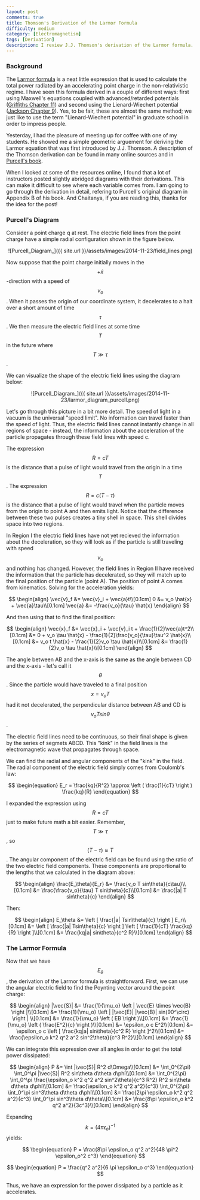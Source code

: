 ```yaml
---
layout: post
comments: true
title: Thomson's Derivation of the Larmor Formula
difficulty: medium
category: [Electromagnetism]
tags: [Derivation]
description: I review J.J. Thomson's derivation of the Larmor formula.
---
```


### Background

The [Larmor formula](http://en.wikipedia.org/wiki/Larmor_formula) is a neat little expression that is used to calculate the total power radiated by an accelerating point charge in the non-relativistic regime. I have seen this formula derived in a couple of different ways: first using Maxwell's equations coupled with advanced/retarded potentials ([Griffiths Chapter 11](http://www.amazon.com/Introduction-Electrodynamics-3rd-David-Griffiths/dp/013805326X/ref=sr_1_1?s=books&ie=UTF8&qid=1416763802&sr=1-1&keywords=griffiths+electrodynamics+3rd+edition)) and second using the Lienard-Wiechert potential ([Jackson Chapter 9](http://www.amazon.com/Classical-Electrodynamics-Third-Edition-Jackson/dp/047130932X)). Yes, to be fair, these are almost the same method; we just like to use the term "Lienard-Wiechert potential" in graduate school in order to impress people.

Yesterday, I had the pleasure of meeting up for coffee with one of my students. He showed me a simple geometric arguement for deriving the Larmor equation that was first introduced by J.J. Thomson. A description of the Thomson derivation can be found in many online sources and in [Purcell's book](http://www.amazon.com/Electricity-Magnetism-Edward-M-Purcell/dp/1107014026/ref=sr_1_1?s=books&ie=UTF8&qid=1416764163&sr=1-1&keywords=purcell+electricity+and+magnetism).

When I looked at some of the resources online, I found that a lot of instructors posted slightly abridged diagrams with their derivations. This can make it difficult to see where each variable comes from. I am going to go through the derivation in detail, refering to Purcell's original diagram in Appendix B of his book. And Chaitanya, if you are reading this, thanks for the idea for the post!

### Purcell's Diagram

Consider a point charge q at rest. The electric field lines from the point charge have a simple radial configuration shown in the figure below.

<div style="text-align:center" markdown="1">
![Purcell_Diagram_]({{ site.url }}/assets/images/2014-11-23/field_lines.png)
</div>

Now suppose that the point charge initially moves in the $$+\hat{x}$$-direction with a speed of $$v_o$$. When it passes the origin of our coordinate system, it decelerates to a halt over a short amount of time $$\tau$$. We then measure the electric field lines at some time $$T$$ in the future where $$T \gg \tau$$.

We can visualize the shape of the electric field lines using the diagram below:

<div style="text-align:center" markdown="1">
![Purcell_Diagram_]({{ site.url }}/assets/images/2014-11-23/larmor_diagram_purcell.png)
</div>

Let's go through this picture in a bit more detail. The speed of light in a vacuum is the universal "speed limit". No information can travel faster than the speed of light. Thus, the electric field lines cannot instantly change in all regions of space - instead, the information about the acceleration of the particle propagates through these field lines with speed c.

The expression $$R = cT$$ is the distance that a pulse of light would travel from the origin in a time $$T$$. The expression $$R = c(T-\tau)$$ is the distance that a pulse of light would travel when the particle moves from the origin to point A and then emits light. Notice that the difference between these two pulses creates a tiny shell in space. This shell divides space into two regions.

In Region I the electric field lines have not yet recieved the information about the deceleration, so they will look as if the particle is still traveling with speed $$v_o$$ and nothing has changed. However, the field lines in Region II have received the information that the particle has decelerated, so they will match up to the final position of the particle (point A).  The position of point A comes from kinematics. Solving for the acceleration yields:

$$
\begin{align}
\vec{v}_f &= \vec{v}_i + \vec{a}t\\[0.1cm]
0 &= v_o \hat{x} + \vec{a}\tau\\[0.1cm]
\vec{a} &= -\frac{v_o}{\tau} \hat{x}
\end{align}
$$

And then using that to find the final position:

$$
\begin{align}
\vec{x}_f &= \vec{x}_i + \vec{v}_i t + \frac{1}{2}\vec{a}t^2\\[0.1cm]
&= 0 + v_o \tau \hat{x} - \frac{1}{2}\frac{v_o}{\tau}\tau^2 \hat{x}\\[0.1cm]
&= v_o t \hat{x} - \frac{1}{2}v_o \tau \hat{x}\\[0.1cm]
&= \frac{1}{2}v_o \tau \hat{x}\\[0.1cm]
\end{align}
$$

The angle between AB and the x-axis is the same as the angle between CD and the x-axis - let's call it $$\theta$$. Since the particle would have traveled to a final position $$x = v_o T$$ had it not decelerated, the perpendicular distance between AB and CD is $$v_oT sin\theta$$.

The electric field lines need to be continuous, so their final shape is given by the series of segmets ABCD. This "kink" in the field lines is the electromagnetic wave that propagates through space.

We can find the radial and angular components of the "kink" in the field. The radial component of the electric field simply comes from Coulomb's law:

$$
\begin{equation}
E_r = \frac{kq}{R^2} \approx \left ( \frac{1}{cT} \right ) \frac{kq}{R}
\end{equation}
$$

I expanded the expression using $$R = cT$$ just to make future math a bit easier. Remember, $$T \gg \tau$$, so $$(T - \tau) \approx T$$. The angular component of the electric field can be found using the ratio of the two electric field components. These components are proportional to the lengths that we calculated in the diagram above:

$$
\begin{align}
\frac{E_\theta}{E_r} &= \frac{v_o T sin\theta}{c\tau}\\[0.1cm]
&= \frac{\frac{v_o}{\tau} T sin\theta}{c}\\[0.1cm]
&= \frac{|a| T sin\theta}{c}
\end{align}
$$

Then:

$$
\begin{align}
E_\theta &= \left [ \frac{|a| Tsin\theta}{c} \right ] E_r\\[0.1cm]
&= \left [ \frac{|a| Tsin\theta}{c} \right ] \left [ \frac{1}{cT} \frac{kq}{R} \right ]\\[0.1cm]
&= \frac{kq|a| sin\theta}{c^2 R}\\[0.1cm]
\end{align}
$$

### The Larmor Formula

Now that we have $$E_\theta$$, the derivation of the Larmor formula is straightforward. First, we can use the angular electric field to find the Poynting vector around the point charge:

$$
\begin{align}
|\vec{S}| &= \frac{1}{\mu_o} \left | \vec{E} \times \vec{B} \right |\\[0.1cm]
&= \frac{1}{\mu_o} \left | |\vec{E}| |\vec{B}| sin(90^\circ) \right | \\[0.1cm]
&= \frac{1}{\mu_o} \left ( EB \right )\\[0.1cm]
&= \frac{1}{\mu_o} \left ( \frac{E^2}{c} \right )\\[0.1cm]
&= \epsilon_o c E^2\\[0.1cm]
&= \epsilon_o c \left [ \frac{kq|a| sin\theta}{c^2 R} \right ]^2\\[0.1cm]
&= \frac{\epsilon_o k^2 q^2 a^2 sin^2\theta}{c^3 R^2}\\[0.1cm]
\end{align}
$$

We can integrate this expression over all angles in order to get the total power dissipated:

$$
\begin{align}
P &= \int |\vec{S}| R^2 d\Omega\\[0.1cm]
&= \int_0^{2\pi} \int_0^\pi |\vec{S}| R^2 sin\theta d\theta d\phi\\[0.1cm]
&= \int_0^{2\pi} \int_0^\pi \frac{\epsilon_o k^2 q^2 a^2 sin^2\theta}{c^3 R^2} R^2 sin\theta d\theta d\phi\\[0.1cm]
&= \frac{\epsilon_o k^2 q^2 a^2}{c^3} \int_0^{2\pi} \int_0^\pi sin^3\theta d\theta d\phi\\[0.1cm]
&= \frac{2\pi \epsilon_o k^2 q^2 a^2}{c^3} \int_0^\pi sin^3\theta d\theta\\[0.1cm]
&= \frac{8\pi \epsilon_o k^2 q^2 a^2}{3c^3}\\[0.1cm]
\end{align}
$$

Expanding $$k = (4\pi\epsilon_o)^{-1}$$ yields:

$$
\begin{equation}
P = \frac{8\pi \epsilon_o q^2 a^2}{48 \pi^2 \epsilon_o^2 c^3}
\end{equation}
$$

$$
\begin{equation}
P = \frac{q^2 a^2}{6 \pi \epsilon_o c^3}
\end{equation}
$$

Thus, we have an expression for the power dissipated by a particle as it accelerates.
